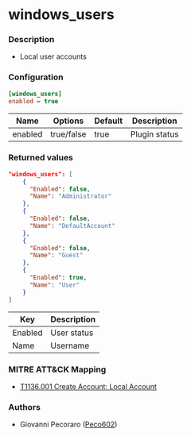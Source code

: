 # windows_users

### Description
- Local user accounts


### Configuration
```ini
[windows_users]
enabled = true
```

| Name | Options | Default | Description |
| ---- | ------- | ------- | ----------- |
| enabled | true/false | true | Plugin status |


### Returned values
```json
"windows_users": [
    {
      "Enabled": false,
      "Name": "Administrator"
    },
    {
      "Enabled": false,
      "Name": "DefaultAccount"
    },
    {
      "Enabled": false,
      "Name": "Guest"
    },
    {
      "Enabled": true,
      "Name": "User"
    }
]
```

| Key | Description |
| --- | ----------- |
| Enabled | User status |
| Name | Username |


### MITRE ATT&CK Mapping
- [T1136.001 Create Account: Local Account](https://attack.mitre.org/techniques/T1136/001/)


### Authors
- Giovanni Pecoraro ([Peco602](https://github.com/peco602))